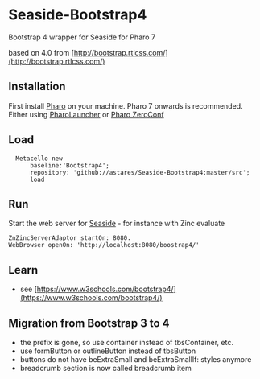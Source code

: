 # Seaside-Bootstrap4
Bootstrap 4 wrapper for Seaside for Pharo 7

based on 4.0 from [http://bootstrap.rtlcss.com/](http://bootstrap.rtlcss.com/)

## Installation
First install [Pharo](http://www.pharo.org) on your machine. Pharo 7 onwards is recommended. Either using [PharoLauncher](https://github.com/pharo-project/pharo-launcher) or [Pharo ZeroConf](http://get.pharo.org/)

## Load

```Smalltalk
  Metacello new
      baseline:'Bootstrap4';
      repository: 'github://astares/Seaside-Bootstrap4:master/src';
      load
```

## Run

Start the web server for [Seaside](http://www.seaside.st) - for instance with Zinc evaluate
```
ZnZincServerAdaptor startOn: 8080.
WebBrowser openOn: 'http://localhost:8080/boostrap4/'
```

## Learn
- see [https://www.w3schools.com/bootstrap4/](https://www.w3schools.com/bootstrap4/)

## Migration from Bootstrap 3 to 4

- the prefix is gone, so use container instead of tbsContainer, etc.
- use formButton or outlineButton instead of tbsButton
- buttons do not have beExtraSmall and beExtraSmallIf: styles anymore
- breadcrumb section is now called breadcrumb item
